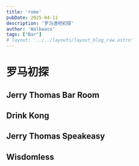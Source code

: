 ```yaml
---
title: 'rome'
pubDate: 2025-04-11
description: '罗马酒吧初探'
author: 'Walbaaco'
tags: ["Bar"]
# layout: '../../layouts/layout_blog_raw.astro'
---
```


# 罗马初探

## Jerry Thomas Bar Room

## Drink Kong

## Jerry Thomas Speakeasy

## Wisdomless